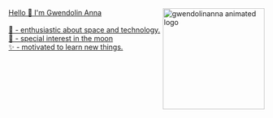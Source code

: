 <a href="https://github.com/Gwendolin-Anna">
  <img align="right" alt="gwendolinanna animated logo" height="200px" src="https://media.giphy.com/media/MQrx9KTVXHpHFjdlza/giphy.gif/>
</a>




### Hello 👋 I'm Gwendolin Anna </br>
</br>
🌌 - enthusiastic about space and technology. </br>
🌙 - special interest in the moon </br>
✨ - motivated to learn new things. 
